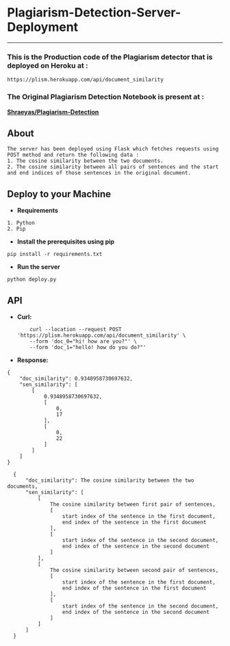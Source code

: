 # Plagiarism-Detection-Server-Deployment

---

### This is the Production code of the Plagiarism detector that is deployed on Heroku at :

```
https://plism.herokuapp.com/api/document_similarity
```

### The Original Plagiarism Detection Notebook is present at :

**[Shraeyas/Plagiarism-Detection](https://github.com/Shraeyas/Plagiarism-Detection)**

## About

```
The server has been deployed using Flask which fetches requests using POST method and return the following data :
1. The cosine similarity between the two documents.
2. The cosine similarity between all pairs of sentences and the start and end indices of those sentences in the original document.
```

## Deploy to your Machine

* **Requirements**
```
1. Python
2. Pip
```

* **Install the prerequisites using pip**
```
pip install -r requirements.txt
```
* **Run the server**
```
python deploy.py
```

## API

*  **Curl:**  
    ```
        curl --location --request POST 'https://plism.herokuapp.com/api/document_similarity' \
        --form 'doc_0="hi! how are you?"' \
        --form 'doc_1="hello! how do you do?"'
    ```

*  **Response:**  
```
{
    "doc_similarity": 0.9348958730697632,
    "sen_similarity": [
        [
            0.9348958730697632,
            [
                0,
                17
            ],
            [
                0,
                22
            ]
        ]
    ]
}
```

      
      {
          "doc_similarity": The cosine similarity between the two documents,
          "sen_similarity": [
              [
                  The cosine similarity between first pair of sentences,
                  [
                      start index of the sentence in the first document,
                      end index of the sentence in the first document
                  ],
                  [
                      start index of the sentence in the second document,
                      end index of the sentence in the second document
                  ]
              ],
              [
                  The cosine similarity between second pair of sentences,
                  [
                      start index of the sentence in the first document,
                      end index of the sentence in the first document
                  ],
                  [
                      start index of the sentence in the second document,
                      end index of the sentence in the second document
                  ]
              ]
          ]
      }
      
